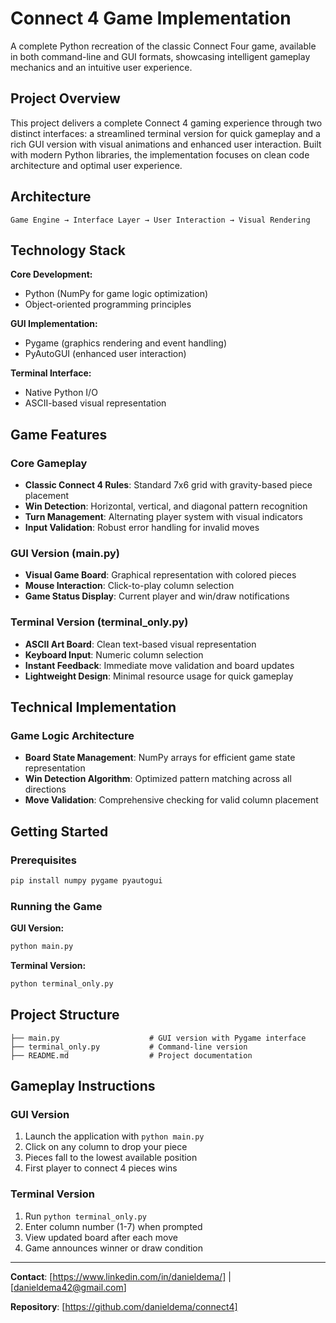# Connect 4 Game Implementation

A complete Python recreation of the classic Connect Four game, available in both command-line and GUI formats, showcasing intelligent gameplay mechanics and an intuitive user experience.

## Project Overview

This project delivers a complete Connect 4 gaming experience through two distinct interfaces: a streamlined terminal version for quick gameplay and a rich GUI version with visual animations and enhanced user interaction. Built with modern Python libraries, the implementation focuses on clean code architecture and optimal user experience.

## Architecture

```
Game Engine → Interface Layer → User Interaction → Visual Rendering
```

## Technology Stack

**Core Development:**
- Python (NumPy for game logic optimization)
- Object-oriented programming principles

**GUI Implementation:**
- Pygame (graphics rendering and event handling)
- PyAutoGUI (enhanced user interaction)

**Terminal Interface:**
- Native Python I/O
- ASCII-based visual representation

## Game Features

### Core Gameplay
- **Classic Connect 4 Rules**: Standard 7x6 grid with gravity-based piece placement
- **Win Detection**: Horizontal, vertical, and diagonal pattern recognition
- **Turn Management**: Alternating player system with visual indicators
- **Input Validation**: Robust error handling for invalid moves

### GUI Version (main.py)
- **Visual Game Board**: Graphical representation with colored pieces
- **Mouse Interaction**: Click-to-play column selection
- **Game Status Display**: Current player and win/draw notifications

### Terminal Version (terminal_only.py)
- **ASCII Art Board**: Clean text-based visual representation
- **Keyboard Input**: Numeric column selection
- **Instant Feedback**: Immediate move validation and board updates
- **Lightweight Design**: Minimal resource usage for quick gameplay

## Technical Implementation

### Game Logic Architecture
- **Board State Management**: NumPy arrays for efficient game state representation
- **Win Detection Algorithm**: Optimized pattern matching across all directions
- **Move Validation**: Comprehensive checking for valid column placement

## Getting Started

### Prerequisites
```bash
pip install numpy pygame pyautogui
```

### Running the Game

**GUI Version:**
```bash
python main.py
```

**Terminal Version:**
```bash
python terminal_only.py
```

## Project Structure

```
├── main.py                    # GUI version with Pygame interface
├── terminal_only.py           # Command-line version
├── README.md                  # Project documentation
```

## Gameplay Instructions

### GUI Version
1. Launch the application with `python main.py`
2. Click on any column to drop your piece
3. Pieces fall to the lowest available position
4. First player to connect 4 pieces wins

### Terminal Version
1. Run `python terminal_only.py`
2. Enter column number (1-7) when prompted
3. View updated board after each move
4. Game announces winner or draw condition

---

**Contact**: [https://www.linkedin.com/in/danieldema/] | [danieldema42@gmail.com]

**Repository**: [https://github.com/danieldema/connect4]
